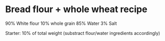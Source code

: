 # Bread flour + whole wheat recipe

90% White flour
10% whole grain
85% Water
3% Salt

Starter: 10% of total weight (substract flour/water ingredients accordingly)
